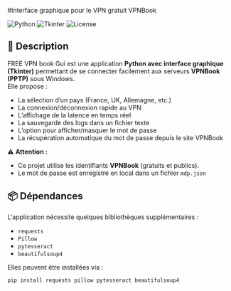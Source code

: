 #Interface graphique pour le VPN gratuit VPNBook

![Python](https://img.shields.io/badge/Python-3.9%2B-blue)
![Tkinter](https://img.shields.io/badge/GUI-Tkinter-green)
![License](https://img.shields.io/badge/License-MIT-yellow)

## 📌 Description
FREE VPN book Gui est une application **Python avec interface graphique (Tkinter)** permettant de se connecter facilement aux serveurs **VPNBook (PPTP)** sous Windows.  
Elle propose :
- La sélection d’un pays (France, UK, Allemagne, etc.)
- La connexion/déconnexion rapide au VPN
- L’affichage de la latence en temps réel
- La sauvegarde des logs dans un fichier texte
- L’option pour afficher/masquer le mot de passe
- La récupération automatique du mot de passe depuis le site VPNBook

⚠️ **Attention :**
- Ce projet utilise les identifiants **VPNBook** (gratuits et publics).
- Le mot de passe est enregistré en local dans un fichier `mdp.json`

## 📦 Dépendances

L'application nécessite quelques bibliothèques supplémentaires :

- `requests`
- `Pillow`
- `pytesseract`
- `beautifulsoup4`

Elles peuvent être installées via :

```bash
pip install requests pillow pytesseract beautifulsoup4
```
